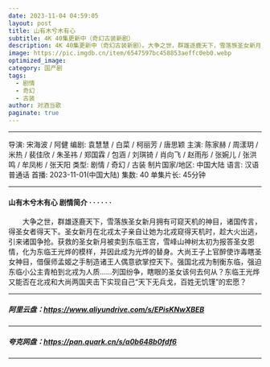 ```yaml
---
date: 2023-11-04 04:59:05
layout: post
title: 山有木兮木有心
subtitle: 4K 40集更新中（奇幻古装新剧）
description: 4K 40集更新中（奇幻古装新剧）。大争之世，群雄逐鹿天下，雪落族圣女新月拥有可窥天机的神目，诸国传言，得圣女者得天下。圣女新月在北戎太子亲自让她为北戎窥得天机时，趁大火出逃，引来诸国争抢...
image: https://pic.imgdb.cn/item/6547597bc458853aeffc0eb0.webp
optimized_image: 
category: 国产剧
tags:
  - 剧情
  - 奇幻
  - 古装
author: 对酒当歌
paginate: true
---
```


---

导演: 宋海波 / 阿健
编剧: 袁慧慧 / 白菜 / 柯丽芳 / 唐思颖
主演: 陈家赫 / 周漾玥 / 米热 / 裴佳欣 / 朱圣祎 / 郑国霖 / 包涵 / 刘琪锜 / 肖向飞 / 赵雨彤 / 张婉儿 / 张洪鸣 / 牟凤彬 / 张天阳
类型: 剧情 / 奇幻 / 古装
制片国家/地区: 中国大陆
语言: 汉语普通话
首播: 2023-11-01(中国大陆)
集数: 40
单集片长: 45分钟  

---

#### 山有木兮木有心 剧情简介 · · · · · ·

　　大争之世，群雄逐鹿天下，雪落族圣女新月拥有可窥天机的神目，诸国传言，得圣女者得天下。圣女新月在北戎太子亲自让她为北戎窥得天机时，趁大火出逃，引来诸国争抢。获救的圣女新月被卖到东临王宫，雪峰山神树太初为报答圣女恩情，化为东临王光烨的模样，并因此成为光烨的替身。大尚王子上官醉使诈毒瞎圣女神目，借偃师孟姬之手制造诸王人偶意欲掌控天下。强国北戎为制衡东临，强迫东临小公主青柏到北戎为人质……列国纷争，瞎眼的圣女该何去何从？东临王光烨又能否在北戎和大尚两国夹击下实现自己“天下无兵戈，百姓无饥馑”的宏愿？

---

##### 阿里云盘：<https://www.aliyundrive.com/s/EPisKNwXBEB>

---

##### 夸克网盘：<https://pan.quark.cn/s/a0b648b0fdf6>

---
